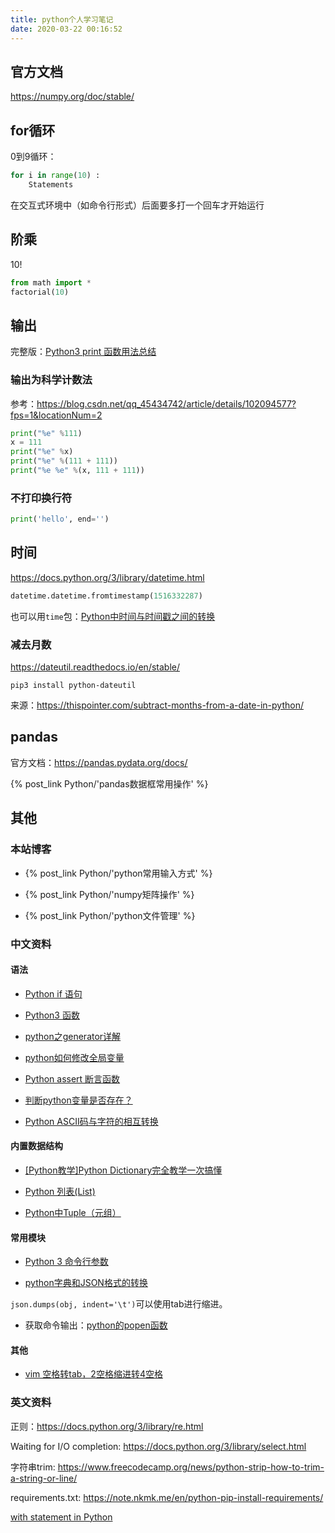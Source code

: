 ```yaml
---
title: python个人学习笔记
date: 2020-03-22 00:16:52
---
```


## 官方文档

<https://numpy.org/doc/stable/>

## for循环

0到9循环：

```py
for i in range(10) :
	Statements

```

在交互式环境中（如命令行形式）后面要多打一个回车才开始运行

## 阶乘

10!

```py
from math import *
factorial(10)
```

## 输出

完整版：[Python3 print 函数用法总结](https://www.runoob.com/w3cnote/python3-print-func-b.html)

### 输出为科学计数法

参考：<https://blog.csdn.net/qq_45434742/article/details/102094577?fps=1&locationNum=2>

```py
print("%e" %111)
x = 111
print("%e" %x)
print("%e" %(111 + 111))
print("%e %e" %(x, 111 + 111))
```

### 不打印换行符

```py
print('hello', end='')
```

## 时间

<https://docs.python.org/3/library/datetime.html>

```py
datetime.datetime.fromtimestamp(1516332287)
```

也可以用`time`包：[Python中时间与时间戳之间的转换](https://blog.csdn.net/google19890102/article/details/51355282)

### 减去月数

<https://dateutil.readthedocs.io/en/stable/>

```shell
pip3 install python-dateutil
```

来源：<https://thispointer.com/subtract-months-from-a-date-in-python/>

## pandas

官方文档：<https://pandas.pydata.org/docs/>

{% post_link Python/'pandas数据框常用操作' %}

## 其他

### 本站博客

<!-- Without "-", the two post_link will be in the same line -->

- {% post_link Python/'python常用输入方式' %}

- {% post_link Python/'numpy矩阵操作' %}

- {% post_link Python/'python文件管理' %}

### 中文资料

#### 语法

- [Python if 语句](https://m.runoob.com/python3/python3-if-example.html)

- [Python3 函数](https://www.runoob.com/python3/python3-function.html)

- [python之generator详解](https://blog.csdn.net/zhong_jay/article/details/91799459)

- [python如何修改全局变量](https://blog.csdn.net/yytasty/article/details/115675322)

- [Python assert 断言函数](https://www.cnblogs.com/hezhiyao/p/7805278.html)

- [判断python变量是否存在？](https://www.pynote.net/archives/1681)

- [Python ASCII码与字符的相互转换](https://blog.csdn.net/beautiful77moon/article/details/88873261)

#### 内置数据结构

- [[Python教学]Python Dictionary完全教学一次搞懂](https://baijiahao.baidu.com/s?id=1694102996150591628&wfr=spider&for=pc)

- [Python 列表(List)](https://www.runoob.com/python/python-lists.html)

- [Python中Tuple（元组）](https://blog.csdn.net/wsq119/article/details/105385142)

#### 常用模块

- [Python 3 命令行参数](https://www.twle.cn/l/yufei/python30/python-30-command-line-arguments.html)

- [python字典和JSON格式的转换](https://blog.csdn.net/sinat_36899414/article/details/77817195)

`json.dumps(obj, indent='\t')`可以使用tab进行缩进。

- 获取命令输出：[python的popen函数](https://blog.csdn.net/Z_Stand/article/details/89375589)

#### 其他

- [vim 空格转tab，2空格缩进转4空格](https://blog.csdn.net/windeal3203/article/details/67638038)

### 英文资料

正则：<https://docs.python.org/3/library/re.html>

Waiting for I/O completion: <https://docs.python.org/3/library/select.html>

字符串trim: <https://www.freecodecamp.org/news/python-strip-how-to-trim-a-string-or-line/>

requirements.txt: <https://note.nkmk.me/en/python-pip-install-requirements/>

[with statement in Python](https://www.geeksforgeeks.org/with-statement-in-python/)
